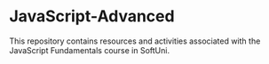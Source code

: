 # JavaScript-Advanced
This repository contains resources and activities associated with the JavaScript Fundamentals course in SoftUni.
